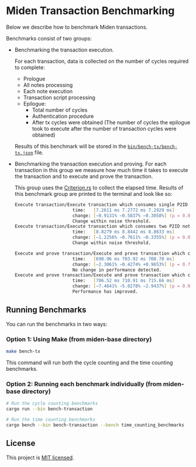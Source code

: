 # Miden Transaction Benchmarking

Below we describe how to benchmark Miden transactions.

Benchmarks consist of two groups:
- Benchmarking the transaction execution.

  For each transaction, data is collected on the number of cycles required to complete:
  - Prologue
  - All notes processing
  - Each note execution
  - Transaction script processing
  - Epilogue:
    - Total number of cycles
    - Authentication procedure
    - After tx cycles were obtained (The number of cycles the epilogue took to execute after the number of transaction cycles were obtained)
  
  Results of this benchmark will be stored in the [`bin/bench-tx/bench-tx.json`](bench-tx.json) file.
- Benchmarking the transaction execution and proving.
  For each transaction in this group we measure how much time it takes to execute the transaction and to execute and prove the transaction. 

  This group uses the [Criterion.rs](https://github.com/bheisler/criterion.rs) to collect the elapsed time. Results of this benchmark group are printed to the terminal and look like so:
  ```zsh
  Execute transaction/Execute transaction which consumes single P2ID note
                        time:   [7.2611 ms 7.2772 ms 7.2929 ms]
                        change: [−0.9131% −0.5837% −0.3058%] (p = 0.00 < 0.05)
                        Change within noise threshold.
  Execute transaction/Execute transaction which consumes two P2ID notes
                        time:   [8.8279 ms 8.8442 ms 8.8633 ms]
                        change: [−1.2256% −0.7611% −0.3355%] (p = 0.00 < 0.05)
                        Change within noise threshold.

  Execute and prove transaction/Execute and prove transaction which consumes single P2ID note
                        time:   [698.96 ms 703.92 ms 708.70 ms]
                        change: [−2.3061% −0.4274% +0.9653%] (p = 0.70 > 0.05)
                        No change in performance detected.
  Execute and prove transaction/Execute and prove transaction which consumes two P2ID notes
                        time:   [706.52 ms 710.91 ms 715.66 ms]
                        change: [−7.4641% −5.0278% −2.9437%] (p = 0.00 < 0.05)
                        Performance has improved.
  ```

## Running Benchmarks

You can run the benchmarks in two ways:

### Option 1: Using Make (from miden-base directory)

```bash
make bench-tx
```

This command will run both the cycle counting and the time counting benchmarks.

### Option 2: Running each benchmark individually (from miden-base directory)

```bash
# Run the cycle counting benchmarks
cargo run --bin bench-transaction

# Run the time counting benchmarks
cargo bench --bin bench-transaction --bench time_counting_benchmarks
```

## License

This project is [MIT licensed](../../LICENSE).